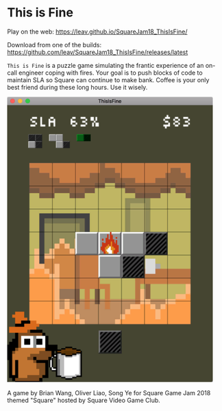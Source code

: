 # This is Fine

Play on the web: https://leav.github.io/SquareJam18_ThisIsFine/

Download from one of the builds: https://github.com/leav/SquareJam18_ThisIsFine/releases/latest

`This is Fine` is a puzzle game simulating the frantic experience of an on-call engineer coping with fires.  Your goal is to push blocks of code to maintain SLA so Square can continue to make bank.  Coffee is your only best friend during these long hours.  Use it wisely.

![Screenshot](/Screenshots/screenshot1_s.png)

A game by Brian Wang, Oliver Liao, Song Ye for Square Game Jam 2018 themed "Square" hosted by Square Video Game Club.
